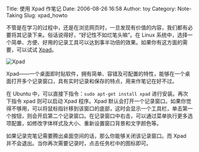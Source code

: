 Title: 使用 Xpad 作笔记
Date: 2006-08-26 16:58
Author: toy
Category: Note-Taking
Slug: xpad_howto

不管是在学习的过程中，还是在浏览网页时，一旦发现有价值的内容，我们都有必要将其记录下来。俗话说得好，“好记性不如烂笔头嘛”。在
Linux
系统中，选择一个简单、方便、好用的记录工具可以达到事半功倍的效果。如果你有这方面的需要，可以试试
[Xpad](http://xpad.sourceforge.net)。

![Xpad](http://i.linuxtoy.org/i/xpad.png)

Xpad——一个桌面即时贴软件，拥有简单、容错及可配置的特性，能够在一个桌面打开多个记录窗口，具有实时记录和保存的特点，用来作笔记在好不过。

在 Ubuntu 中，可以直接下指令：`sudo apt-get install xpad`
进行安装。再次下指令 xpad 则可以启动 Xpad 程序。Xpad
默认会打开一个记录窗口。如果你觉得不够用，可以将鼠标指针移到该窗口的底部，这时会显示一个工具栏，单击第一个按钮，则会开启第二个记录窗口。在记录窗口中右击，可以通过菜单执行更多选项配置，如修改字体样式及大小、重新设置窗口背景和文字颜色等。

如果记录完笔记需要腾出桌面空间的话，那么你能够关闭该记录窗口。而 Xpad
并不会退出。当你再次需要记录时，点击任务栏中的图标即可。
